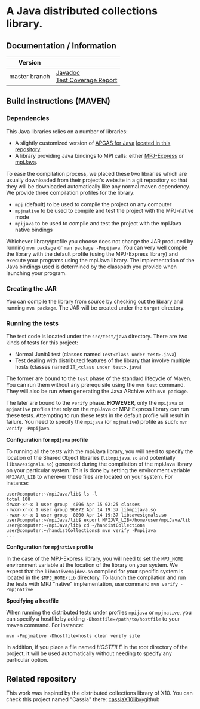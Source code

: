 # A Java distributed collections library.

## Documentation / Information

| Version | |
|-|-|
| master branch | [Javadoc](https://handist.github.io/handistCollections/master-latest/apidocs/index.html)<br>[Test Coverage Report](https://handist.github.io/handistCollections/master-latest/jacoco/index.html) |

## Build instructions (MAVEN)

### Dependencies

This Java libraries relies on a number of libraries:

+ A slightly customized version of [APGAS for Java](https://github.com/x10-lang/apgas/tree/master/apgas) [located in this repository](https://github.com/handist/apgas)
+ A library providing Java bindings to MPI calls: either [MPJ-Express](http://mpj-express.org/) or [mpiJava](https://sourceforge.net/projects/mpijava/).

To ease the compilation process, we placed these two libraries which are usually downloaded from their project's website in a git repository so that they will be downloaded automatically like any normal maven dependency. We provide three compilation profiles for the library: 

+ `mpj` (default) to be used to compile the project on any computer
+ `mpjnative` to be used to compile and test the project with the MPJ-native mode
+ `mpijava` to be used to compile and test the project with the mpiJava native bindings

Whichever library/profile you choose does not change the JAR produced by running `mvn package` or `mvn package -Pmpijava`. You can very well compile the library with the default profile (using the MPJ-Express library) and execute your programs using the mpiJava library. The implementation of the Java bindings used is determined by the classpath you provide when launching your program.

### Creating the JAR

You can compile the library from source by checking out the library and running `mvn package`. The JAR will be created under the `target` directory.

### Running the tests

The test code is located under the `src/test/java` directory. There are two kinds of tests for this project:

+ Normal Junit4 test (classes named `Test<class under test>.java`)
+ Test dealing with distributed features of the library that involve multiple hosts (classes named `IT_<class under test>.java`)

The former are bound to the `test` phase of the standard lifecycle of Maven. You can run them without any prerequisite using the `mvn test` command. They will also be run when generating the Java ARchive with `mvn package`.

The later are bound to the `verify` phase. **HOWEVER**, only the `mpijava` or `mpjnative` profiles that rely on the mpiJava or MPJ-Express library can run these tests. Attempting to run these tests in the default profile will result in failure. You need to specify the `mpijava` (or `mpjnative`) profile as such: `mvn verify -Pmpijava`.

**Configuration for `mpijava` profile**

To running all the tests with the mpiJava library, you will need to specify the location of the Shared Object libraries (`libmpijava.so` and potentially `libsavesignals.so`) generated during the compilation of the mpiJava library on your particular system. This is done by setting the environment variable `MPIJAVA_LIB` to wherever these files are located on your system. For instance:

```
user@computer:~/mpiJava/lib$ ls -l
total 108
drwxr-xr-x 3 user group  4096 Apr 15 02:25 classes
-rwxr-xr-x 1 user group 96872 Apr 14 19:37 libmpijava.so
-rwxr-xr-x 1 user group  8000 Apr 14 19:37 libsavesignals.so
user@computer:~/mpiJava/lib$ export MPIJVA_LIB=/home/user/mpiJava/lib
user@computer:~/mpiJava/lib$ cd ~/handistCollections
user@computer:~/handistCollections$ mvn verify -Pmpijava
...
```

**Configuration for `mpjnative` profile**

In the case of the MPJ-Express library, you will need to set the `MPJ_HOME` environment variable at the location of the library on your system. We expect that the `libnativempjdev.so` compiled for your specific system is located in the `$MPJ_HOME/lib` directory. To launch the compilation and run the tests with MPJ "native" implementation, use command `mvn verify -Pmpjnative` 

**Specifying a hostfile**

When running the distributed tests under profiles `mpijava` or `mpjnative`, you can specify a hostfile by adding `-Dhostfile=/path/to/hostfile` to your maven command. For instance: 

```
mvn -Pmpjnative -Dhostfile=hosts clean verify site
```

In addition, if you place a file named *HOSTFILE* in the root directory of the project, it will be used automatically without needing to specify any particular option.


## Related repository

This work was inspired by the distributed collections library of X10. You can check this project named "Cassia" there: [cassiaX10lib](https://github.com/handist/cassiaX10lib)@github
